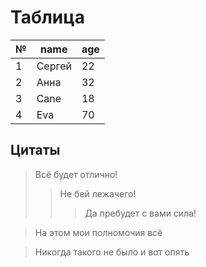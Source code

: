 # Таблица

| №  |  name  |  age | 
|----|--------|------|
1|Сергей|22
2|Анна|32
3|Cane|18
4|Eva|70

## Цитаты

> Всё будет отлично!
>> Не бей лежачего!
>>> Да пребудет с вами сила!

>На этом мои полномочия всё

>Никогда такого не было и вот опять